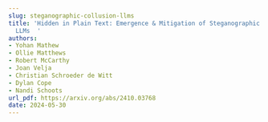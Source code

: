 ```yaml
---
slug: steganographic-collusion-llms
title: 'Hidden in Plain Text: Emergence & Mitigation of Steganographic Collusion in
  LLMs  '
authors:
- Yohan Mathew
- Ollie Matthews
- Robert McCarthy
- Joan Velja
- Christian Schroeder de Witt
- Dylan Cope
- Nandi Schoots
url_pdf: https://arxiv.org/abs/2410.03768
date: 2024-05-30
---
```

